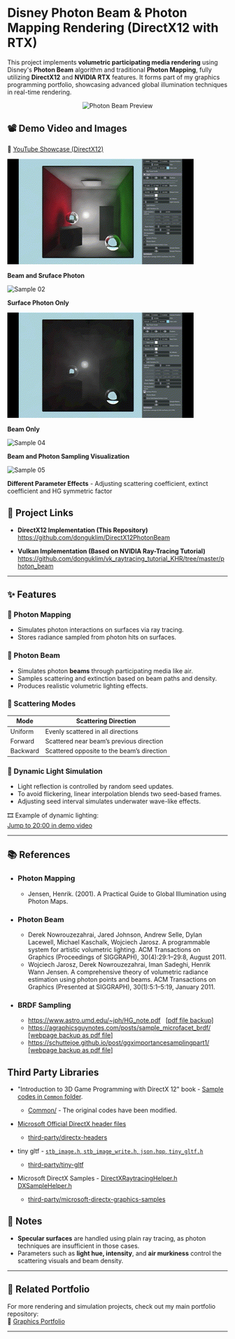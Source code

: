 ﻿# Disney Photon Beam & Photon Mapping Rendering (DirectX12 with RTX)

This project implements **volumetric participating media rendering** using Disney's **Photon Beam** algorithm and traditional **Photon Mapping**, fully utilizing **DirectX12** and **NVIDIA RTX** features. It forms part of my graphics programming portfolio, showcasing advanced global illumination techniques in real-time rendering.

<p align="center">
  <img src="https://github.com/donguklim/DirectX12PhotonBeam/raw/main/preview.gif" alt="Photon Beam Preview" width="600"/>
</p>

## 📽️ Demo Video and Images
🔗 [YouTube Showcase (DirectX12)](https://youtu.be/Tia85zQ_XLM)

![Sample 01](./resources/beam_and_photon.gif "Sample 01")

**Beam and Sruface Photon**

![Sample 02](./resources/photon_only.gif "Sample 02")

**Surface Photon Only**

![Sample 03](./resources/beam_only.gif "Sample 03")  

**Beam Only**

![Sample 04](./resources/low_sampled_beam_photon_visualization.gif "Sample 04")

**Beam and Photon Sampling Visualization**

![Sample 05](./resources/different_parameters.gif "Sample 05")

**Different Parameter Effects** - Adjusting scattering coefficient, extinct coefficient and HG symmetric factor

## 🔗 Project Links
- **DirectX12 Implementation (This Repository)**  
  https://github.com/donguklim/DirectX12PhotonBeam

- **Vulkan Implementation (Based on NVIDIA Ray-Tracing Tutorial)**  
  https://github.com/donguklim/vk_raytracing_tutorial_KHR/tree/master/photon_beam

---

## ✨ Features

### 🌌 Photon Mapping
- Simulates photon interactions on surfaces via ray tracing.
- Stores radiance sampled from photon hits on surfaces.

### 💫 Photon Beam
- Simulates photon **beams** through participating media like air.
- Samples scattering and extinction based on beam paths and density.
- Produces realistic volumetric lighting effects.

### 🔁 Scattering Modes
| Mode | Scattering Direction |
|------|----------------------|
| Uniform | Evenly scattered in all directions |
| Forward | Scattered near beam’s previous direction |
| Backward | Scattered opposite to the beam’s direction |

### 🌈 Dynamic Light Simulation
- Light reflection is controlled by random seed updates.
- To avoid flickering, linear interpolation blends two seed-based frames.
- Adjusting seed interval simulates underwater wave-like effects.

🎞️ Example of dynamic lighting:  
[Jump to 20:00 in demo video](https://youtu.be/Tia85zQ_XLM?t=1200)

---

## 📚 References
 - ### Photon Mapping
    - Jensen, Henrik. (2001). A Practical Guide to Global Illumination using Photon Maps.
 - ### Photon Beam
    - Derek Nowrouzezahrai, Jared Johnson, Andrew Selle, Dylan Lacewell, Michael Kaschalk, Wojciech Jarosz. A programmable system for artistic volumetric lighting. ACM Transactions on Graphics (Proceedings of SIGGRAPH), 30(4):29:1–29:8, August 2011.
    - Wojciech Jarosz, Derek Nowrouzezahrai, Iman Sadeghi, Henrik Wann Jensen. A comprehensive theory of volumetric radiance estimation using photon points and beams. ACM Transactions on Graphics (Presented at SIGGRAPH), 30(1):5:1–5:19, January 2011.
 - ### BRDF Sampling
    - https://www.astro.umd.edu/~jph/HG_note.pdf    &nbsp; [[pdf file backup]](reference_backup/HG_note.pdf)
    - https://agraphicsguynotes.com/posts/sample_microfacet_brdf/   &nbsp; [[webpage backup as pdf file]](reference_backup/Importance_Sampling_techniques_for_GGX.pdf)
    - https://schuttejoe.github.io/post/ggximportancesamplingpart1/     &nbsp; [[webpage backup as pdf file]](reference_backup/sampling_with_microfacet_brdf.pdf)

## Third Party Libraries 

 - "Introduction to 3D Game Programming with DirectX 12" book - [Sample codes in `Common` folder](https://github.com/d3dcoder/d3d12book/tree/4cfd00afa59210a272f62caf0660478d18b9ffed/Common).
	- [Common/](./Common) - The original codes have been modified.
	
 - [Microsoft Official DirectX header files](https://github.com/microsoft/DirectX-Headers/tree/9ca4839a1b49aeac56c86036212dc035b1cf4a09/include/)
	- [third-party/directx-headers](./third-party/directx-headers)
 - tiny gltf - [`stb_image.h`, `stb_image_write.h`, `json.hpp`, `tiny_gltf.h`](https://github.com/syoyo/tinygltf/tree/aa613a1f572c8b9c676a4c0a1d6e5445bf5760f5)
	- [third-party/tiny-gltf](./third-party/directx-headers)
 - Microsoft DirectX Samples - [DirectXRaytracingHelper.h](https://github.com/microsoft/DirectX-Graphics-Samples/blob/0aa79bad78992da0b6a8279ddb9002c1753cb849/Samples/Desktop/D3D12Raytracing/src/D3D12RaytracingProceduralGeometry/DirectXRaytracingHelper.h)
  [DXSampleHelper.h](https://github.com/microsoft/DirectX-Graphics-Samples/blob/0aa79bad78992da0b6a8279ddb9002c1753cb849/Samples/Desktop/D3D12Raytracing/src/D3D12RaytracingProceduralGeometry/util/DXSampleHelper.h)

	- [third-party/microsoft-directx-graphics-samples](./third-party/microsoft-directx-graphics-samples)

## 📌 Notes
- **Specular surfaces** are handled using plain ray tracing, as photon techniques are insufficient in those cases.
- Parameters such as **light hue, intensity**, and **air murkiness** control the scattering visuals and beam density.

---

## 📁 Related Portfolio
For more rendering and simulation projects, check out my main portfolio repository:  
🔗 [Graphics Portfolio](https://github.com/donguklim/GraphicsPortfolio)

---